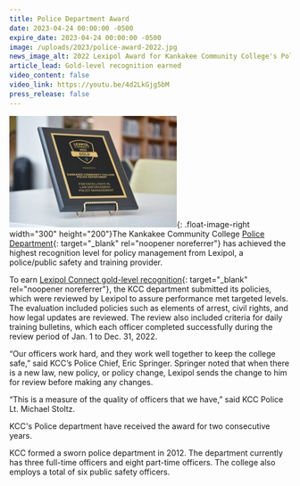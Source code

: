 ```yaml
---
title: Police Department Award
date: 2023-04-24 00:00:00 -0500
expire_date: 2023-04-24 00:00:00 -0500
image: /uploads/2023/police-award-2022.jpg
news_image_alt: 2022 Lexipol Award for Kankakee Community College's Police Department.
article_lead: Gold-level recognition earned
video_content: false
video_link: https://youtu.be/4d2LkGjg5bM
press_release: false
---
```

![](/uploads/2023/police-award-2022.jpg){: .float-image-right width="300" height="200"}The Kankakee Community College [Police Department](https://www.kcc.edu/about/police-and-safety/){: target="_blank" rel="noopener noreferrer"} has achieved the highest recognition level for policy management from Lexipol, a police/public safety and training provider.

To earn [Lexipol Connect gold-level recognition](https://www.lexipol.com/connect-recognition-program/){: target="_blank" rel="noopener noreferrer"}, the KCC department submitted its policies, which were reviewed by Lexipol to assure performance met targeted levels. The evaluation included policies such as elements of arrest, civil rights, and how legal updates are reviewed. The review also included criteria for daily training bulletins, which each officer completed successfully during the review period of Jan. 1 to Dec. 31, 2022.

“Our officers work hard, and they work well together to keep the college safe,” said KCC’s Police Chief, Eric Springer. Springer noted that when there is a new law, new policy, or policy change, Lexipol sends the change to him for review before making any changes.

“This is a measure of the quality of officers that we have,” said KCC Police Lt. Michael Stoltz.

KCC's Police department have received the award for two consecutive years.

KCC formed a sworn police department in 2012. The department currently has three full-time officers and eight part-time officers. The college also employs a total of six public safety officers.